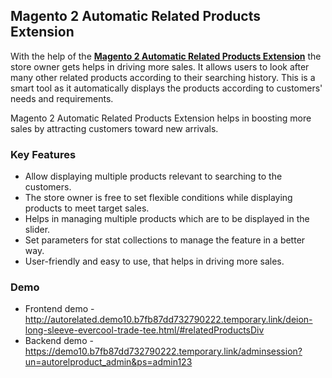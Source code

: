 <body>
	<main>
		<div class="content-wrapper">
			<div class="content-inner">
				<h2>Magento 2 Automatic Related Products Extension</h2>
				<p>With the help of the <strong><a href="https://www.mageants.com/automatic-related-products-extension-for-magento-2.html">Magento 2 Automatic Related Products Extension</a></strong>  the store owner gets helps in driving more sales. It allows users to look after many other related products according to their searching history. This is a smart tool as it automatically displays the products according to customers' needs and requirements.</p>
				<p>Magento 2 Automatic Related Products Extension helps in boosting more sales by attracting customers toward new arrivals.</p>
				<div class="features-wrapper">
					<h3>Key Features</h3>
					<ul>
						<li>Allow displaying multiple products relevant to searching to the customers.</li>
						<li>The store owner is free to set flexible conditions while displaying products to meet target sales.</li>
						<li>Helps in managing multiple products which are to be displayed in the slider.</li>
						<li>Set parameters for stat collections to manage the feature in a better way.</li>
						<li>User-friendly and easy to use, that helps in driving more sales.</li>
					</ul>
				</div>
				<div class="more-features">
					<h3>Demo</h3>
					<ul>
						<li>Frontend demo - <a href="http://autorelated.demo10.b7fb87dd732790222.temporary.link/deion-long-sleeve-evercool-trade-tee.html/#relatedProductsDiv">http://autorelated.demo10.b7fb87dd732790222.temporary.link/deion-long-sleeve-evercool-trade-tee.html/#relatedProductsDiv</a></li>
						<li>Backend demo - <a href="https://demo10.b7fb87dd732790222.temporary.link/adminsession?un=autorelproduct_admin&ps=admin123">https://demo10.b7fb87dd732790222.temporary.link/adminsession?un=autorelproduct_admin&ps=admin123</a></li>
					</ul>
				</div>
			</div>
		</div>
	</main>
</body>
